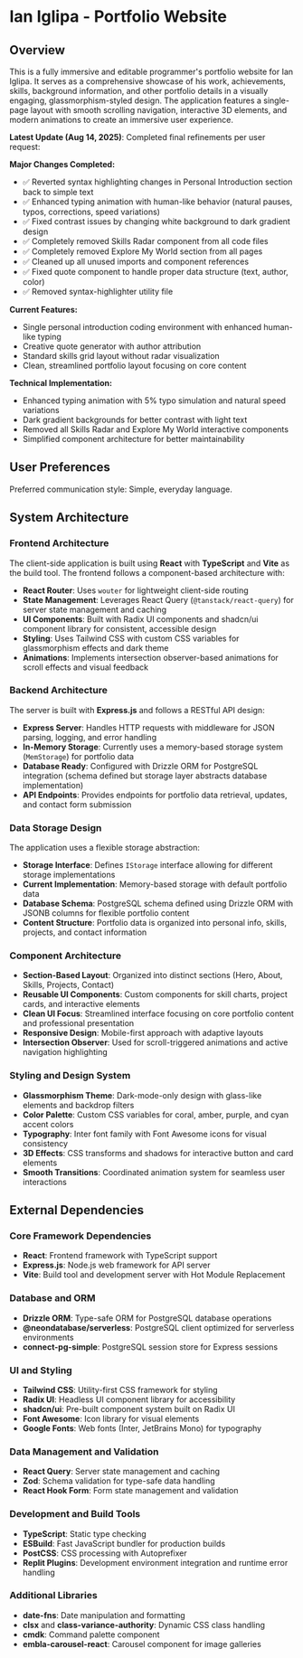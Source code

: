 # Ian Iglipa - Portfolio Website

## Overview

This is a fully immersive and editable programmer's portfolio website for Ian Iglipa. It serves as a comprehensive showcase of his work, achievements, skills, background information, and other portfolio details in a visually engaging, glassmorphism-styled design. The application features a single-page layout with smooth scrolling navigation, interactive 3D elements, and modern animations to create an immersive user experience.

**Latest Update (Aug 14, 2025)**: Completed final refinements per user request:

**Major Changes Completed:**
- ✅ Reverted syntax highlighting changes in Personal Introduction section back to simple text
- ✅ Enhanced typing animation with human-like behavior (natural pauses, typos, corrections, speed variations)
- ✅ Fixed contrast issues by changing white background to dark gradient design
- ✅ Completely removed Skills Radar component from all code files
- ✅ Completely removed Explore My World section from all pages
- ✅ Cleaned up all unused imports and component references
- ✅ Fixed quote component to handle proper data structure (text, author, color)
- ✅ Removed syntax-highlighter utility file

**Current Features:**
- Single personal introduction coding environment with enhanced human-like typing
- Creative quote generator with author attribution
- Standard skills grid layout without radar visualization
- Clean, streamlined portfolio layout focusing on core content

**Technical Implementation:**
- Enhanced typing animation with 5% typo simulation and natural speed variations
- Dark gradient backgrounds for better contrast with light text
- Removed all Skills Radar and Explore My World interactive components
- Simplified component architecture for better maintainability

## User Preferences

Preferred communication style: Simple, everyday language.

## System Architecture

### Frontend Architecture
The client-side application is built using **React** with **TypeScript** and **Vite** as the build tool. The frontend follows a component-based architecture with:
- **React Router**: Uses `wouter` for lightweight client-side routing
- **State Management**: Leverages React Query (`@tanstack/react-query`) for server state management and caching
- **UI Components**: Built with Radix UI components and shadcn/ui component library for consistent, accessible design
- **Styling**: Uses Tailwind CSS with custom CSS variables for glassmorphism effects and dark theme
- **Animations**: Implements intersection observer-based animations for scroll effects and visual feedback

### Backend Architecture
The server is built with **Express.js** and follows a RESTful API design:
- **Express Server**: Handles HTTP requests with middleware for JSON parsing, logging, and error handling
- **In-Memory Storage**: Currently uses a memory-based storage system (`MemStorage`) for portfolio data
- **Database Ready**: Configured with Drizzle ORM for PostgreSQL integration (schema defined but storage layer abstracts database implementation)
- **API Endpoints**: Provides endpoints for portfolio data retrieval, updates, and contact form submission

### Data Storage Design
The application uses a flexible storage abstraction:
- **Storage Interface**: Defines `IStorage` interface allowing for different storage implementations
- **Current Implementation**: Memory-based storage with default portfolio data
- **Database Schema**: PostgreSQL schema defined using Drizzle ORM with JSONB columns for flexible portfolio content
- **Content Structure**: Portfolio data is organized into personal info, skills, projects, and contact information

### Component Architecture
- **Section-Based Layout**: Organized into distinct sections (Hero, About, Skills, Projects, Contact)
- **Reusable UI Components**: Custom components for skill charts, project cards, and interactive elements
- **Clean UI Focus**: Streamlined interface focusing on core portfolio content and professional presentation
- **Responsive Design**: Mobile-first approach with adaptive layouts
- **Intersection Observer**: Used for scroll-triggered animations and active navigation highlighting

### Styling and Design System
- **Glassmorphism Theme**: Dark-mode-only design with glass-like elements and backdrop filters
- **Color Palette**: Custom CSS variables for coral, amber, purple, and cyan accent colors
- **Typography**: Inter font family with Font Awesome icons for visual consistency
- **3D Effects**: CSS transforms and shadows for interactive button and card elements
- **Smooth Transitions**: Coordinated animation system for seamless user interactions

## External Dependencies

### Core Framework Dependencies
- **React**: Frontend framework with TypeScript support
- **Express.js**: Node.js web framework for API server
- **Vite**: Build tool and development server with Hot Module Replacement

### Database and ORM
- **Drizzle ORM**: Type-safe ORM for PostgreSQL database operations
- **@neondatabase/serverless**: PostgreSQL client optimized for serverless environments
- **connect-pg-simple**: PostgreSQL session store for Express sessions

### UI and Styling
- **Tailwind CSS**: Utility-first CSS framework for styling
- **Radix UI**: Headless UI component library for accessibility
- **shadcn/ui**: Pre-built component system built on Radix UI
- **Font Awesome**: Icon library for visual elements
- **Google Fonts**: Web fonts (Inter, JetBrains Mono) for typography

### Data Management and Validation
- **React Query**: Server state management and caching
- **Zod**: Schema validation for type-safe data handling
- **React Hook Form**: Form state management and validation

### Development and Build Tools
- **TypeScript**: Static type checking
- **ESBuild**: Fast JavaScript bundler for production builds
- **PostCSS**: CSS processing with Autoprefixer
- **Replit Plugins**: Development environment integration and runtime error handling

### Additional Libraries
- **date-fns**: Date manipulation and formatting
- **clsx** and **class-variance-authority**: Dynamic CSS class handling
- **cmdk**: Command palette component
- **embla-carousel-react**: Carousel component for image galleries